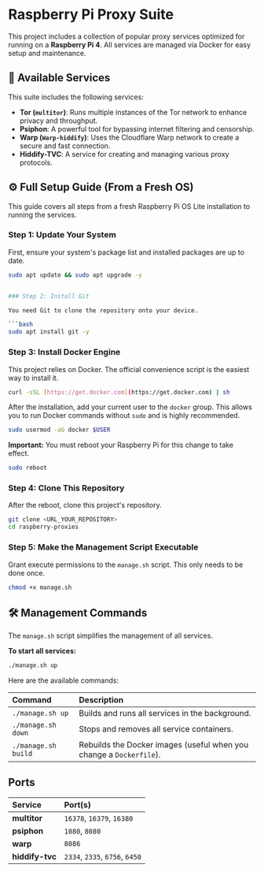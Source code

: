 

# Raspberry Pi Proxy Suite

This project includes a collection of popular proxy services optimized for running on a **Raspberry Pi 4**. All services are managed via Docker for easy setup and maintenance.

## 🚀 Available Services

This suite includes the following services:

* **Tor (`multitor`)**: Runs multiple instances of the Tor network to enhance privacy and throughput.
* **Psiphon**: A powerful tool for bypassing internet filtering and censorship.
* **Warp (`Warp-hiddify`)**: Uses the Cloudflare Warp network to create a secure and fast connection.
* **Hiddify-TVC**: A service for creating and managing various proxy protocols.

## ⚙️ Full Setup Guide (From a Fresh OS)

This guide covers all steps from a fresh Raspberry Pi OS Lite installation to running the services.

### Step 1: Update Your System

First, ensure your system's package list and installed packages are up to date.

```bash
sudo apt update && sudo apt upgrade -y


### Step 2: Install Git

You need Git to clone the repository onto your device.

```bash
sudo apt install git -y
```

### Step 3: Install Docker Engine

This project relies on Docker. The official convenience script is the easiest way to install it.

```bash
curl -sSL [https://get.docker.com](https://get.docker.com) | sh
```

After the installation, add your current user to the `docker` group. This allows you to run Docker commands without `sudo` and is highly recommended.

```bash
sudo usermod -aG docker $USER
```

**Important:** You must reboot your Raspberry Pi for this change to take effect.

```bash
sudo reboot
```

### Step 4: Clone This Repository

After the reboot, clone this project's repository.

```bash
git clone <URL_YOUR_REPOSITORY>
cd raspberry-proxies
```

### Step 5: Make the Management Script Executable

Grant execute permissions to the `manage.sh` script. This only needs to be done once.

```bash
chmod +x manage.sh
```

## 🛠️ Management Commands

The `manage.sh` script simplifies the management of all services.

**To start all services:**

```bash
./manage.sh up
```

Here are the available commands:

| Command | Description |
| :--- | :--- |
| `./manage.sh up` | Builds and runs all services in the background. |
| `./manage.sh down` | Stops and removes all service containers. |
| `./manage.sh build`| Rebuilds the Docker images (useful when you change a `Dockerfile`).|

## Ports

| Service | Port(s) |
| :--- | :--- |
| **multitor** | `16378`, `16379`, `16380` |
| **psiphon** | `1080`, `8080` |
| **warp** | `8086` |
| **hiddify-tvc** | `2334`, `2335`, `6756`, `6450` |

```
```
